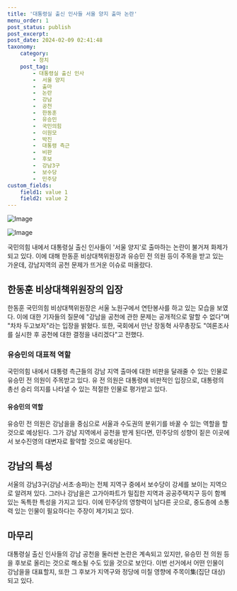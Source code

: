 ```yaml
---
title: '대통령실 출신 인사들 서울 양지 출마 논란'
menu_order: 1
post_status: publish
post_excerpt: 
post_date: 2024-02-09 02:41:48
taxonomy:
    category:
        - 정치
    post_tag:
        - 대통령실 출신 인사
        -  서울 양지
        -  출마
        -  논란
        -  강남
        -  공천
        -  한동훈
        -  유승민
        -  국민의힘
        -  이원모
        -  박진
        -  대통령 측근
        -  비판
        -  후보
        -  강남3구
        -  보수당
        -  민주당
custom_fields:
    field1: value 1
    field2: value 2
---
```


![Image](https://imgnews.pstatic.net/image/119/2024/02/09/0002798401_001_20240209002501276.jpeg?type=w647)

![Image](https://imgnews.pstatic.net/image/119/2024/02/09/0002798401_002_20240209002501300.jpeg?type=w647)

국민의힘 내에서 대통령실 출신 인사들이 '서울 양지'로 출마하는 논란이 불거져 화제가 되고 있다. 이에 대해 한동훈 비상대책위원장과 유승민 전 의원 등이 주목을 받고 있는 가운데, 강남지역의 공천 문제가 뜨거운 이슈로 떠올랐다. 
## 한동훈 비상대책위원장의 입장
한동훈 국민의힘 비상대책위원장은 서울 노원구에서 연탄봉사를 하고 있는 모습을 보였다. 이에 대한 기자들의 질문에 "강남을 공천에 관한 문제는 공개적으로 말할 수 없다"며 "차차 두고보자"라는 입장을 밝혔다. 또한, 국회에서 만난 장동혁 사무총장도 "여론조사를 실시한 후 공천에 대한 결정을 내리겠다"고 전했다.
### 유승민의 대표적 역할
국민의힘 내에서 대통령 측근들의 강남 지역 출마에 대한 비판을 달래줄 수 있는 인물로 유승민 전 의원이 주목받고 있다. 유 전 의원은 대통령에 비판적인 입장으로, 대통령의 총선 승리 의지를 나타낼 수 있는 적절한 인물로 평가받고 있다.
#### 유승민의 역할
유승민 전 의원은 강남을을 중심으로 서울과 수도권의 분위기를 바꿀 수 있는 역할을 할 것으로 예상된다. 그가 강남 지역에서 공천을 받게 된다면, 민주당의 성향이 짙은 이곳에서 보수진영의 대변자로 활약할 것으로 예상된다.
## 강남의 특성
서울의 강남3구(강남·서초·송파)는 전체 지역구 중에서 보수당이 강세를 보이는 지역으로 알려져 있다. 그러나 강남을은 고가아파트가 밀집한 지역과 공공주택지구 등이 함께 있는 독특한 특성을 가지고 있다. 이에 민주당의 영향력이 남다른 곳으로, 중도층에 소통력 있는 인물이 필요하다는 주장이 제기되고 있다.
## 마무리
대통령실 출신 인사들의 강남 공천을 둘러싼 논란은 계속되고 있지만, 유승민 전 의원 등을 후보로 올리는 것으로 해소될 수도 있을 것으로 보인다. 이번 선거에서 어떤 인물이 강남을을 대표할지, 또한 그 후보가 지역구와 정당에 미칠 영향에 주목이集(집단 대상)되고 있다.
